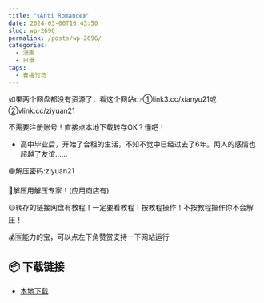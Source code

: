 ```yaml
---
title: "《Anti Romance》"
date: 2024-03-06T16:43:50
slug: wp-2696
permalink: /posts/wp-2696/
categories:
  - 漫画
  - 日漫
tags:
  - 青梅竹马
---
```


如果两个网盘都没有资源了，看这个网站👉①link3.cc/xianyu21或②vlink.cc/ziyuan21

不需要注册账号！直接点本地下载转存OK？懂吧！

*   高中毕业后，开始了合租的生活，不知不觉中已经过去了6年。两人的感情也超越了友谊……

🟢解压密码:ziyuan21

🔵解压用解压专家！(应用商店有)

🟡转存的链接网盘有教程！一定要看教程！按教程操作！不按教程操作你不会解压！

💰🈶能力的宝，可以点左下角赞赏支持一下网站运行

## 📦 下载链接
- [本地下载](https://blziyuan21.com/pay-download/2696?key=907d68abfe&down_id=0)

